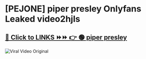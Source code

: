 
 # [PEJONE] piper presley Onlyfans Leaked video2hjls

## <h2><a href="https://clipsfans.com/piper_presley&ref=git">🔗 Click to LINKS ⏩⏩ 👉 🟢 piper presley </a></h2>

<a href="https://clipsfans.com/piper_presley&ref=git" rel="nofollow" data-target="animated-image.originalLink"><img src="https://i.ibb.co.com/xMMVF88/686577567.gif" alt="Viral Video Original" style="max-width: 100%; display: inline-block;" data-target="animated-image.originalImage"></a>


